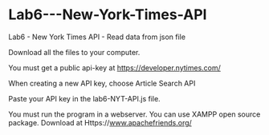 # Lab6---New-York-Times-API
Lab6 - New York Times API - Read data from json file


Download all the files to your computer.

You must get a public api-key at https://developer.nytimes.com/

When creating a new API key, choose Article Search API 

Paste your API key in the lab6-NYT-API.js file.

You must run the program in a webserver. You can use XAMPP open source package. Download at Https://www.apachefriends.org/ 



